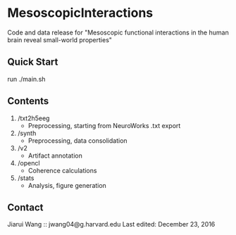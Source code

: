 # MesoscopicInteractions
Code and data release for "Mesoscopic functional interactions in the human brain reveal small-world properties"

<h2>Quick Start</h2>
    run ./main.sh

<h2>Contents</h2>

1. /txt2h5eeg
    - Preprocessing, starting from NeuroWorks .txt export  
2. /synth
    - Preprocessing, data consolidation  
3. /v2
    - Artifact annotation  
4. /opencl
    - Coherence calculations  
5. /stats
    - Analysis, figure generation  

<h2>Contact</h2>
Jiarui Wang :: jwang04@g.harvard.edu
Last edited: December 23, 2016

